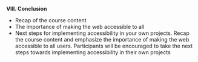 **VIII. Conclusion**
-   Recap of the course content
-   The importance of making the web accessible to all
-   Next steps for implementing accessibility in your own projects.
Recap the course content and emphasize the importance of making the web accessible to all users. Participants will be encouraged to take the next steps towards implementing accessibility in their own projects